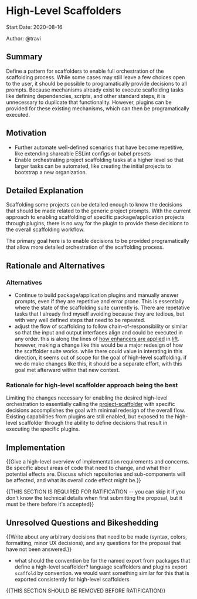# High-Level Scaffolders

Start Date: 2020-08-16

Author: @travi

## Summary

Define a pattern for scaffolders to enable full orchestration of the
scaffolding process. While some cases may still leave a few choices open to the
user, it should be possible to programatically provide decisions to all
prompts. Because mechanisms already exist to execute scaffolding tasks like
defining dependencies, scripts, and other standard steps, it is unnecessary to
duplicate that functionality. However, plugins can be provided for these
existing mechanisms, which can then be programatically executed.

## Motivation

* Further automate well-defined scenarios that have become repetitive, like
  extending shareable ESLint configs or babel presets
* Enable orchestrating project scaffolding tasks at a higher level so that
  larger tasks can be automated, like creating the initial projects to
  bootstrap a new organization.

## Detailed Explanation

Scaffolding some projects can be detailed enough to know the decisions that
should be made related to the generic project prompts. With the current
approach to enabling scaffolding of specific package/application projects
through plugins, there is no way for the plugin to provide these decisions to
the overall scaffolding workflow.

The primary goal here is to enable decisions to be provided programatically
that allow more detailed orchestration of the scaffolding process.

## Rationale and Alternatives

### Alternatives

* Continue to build package/application plugins and manually answer prompts,
  even if they are repetitive and error prone. This is essentially where the
  state of the scaffolding suite currently is. There are repetative tasks that
  I already find myself avoiding because they are tedious, but with very well
  defined steps that need to be repeated.
* adjust the flow of scaffolding to follow chain-of-responsibility or similar
  so that the input and output interfaces align and could be executed in any
  order. this is along the lines of [how enhancers are applied](https://github.com/form8ion/lift/blob/master/src/enhancers.js?rgh-link-date=2020-08-19T05%3A50%3A03Z)
  in [lift](https://github.com/form8ion/lift). however, making a change like
  this would be a major redesign of how the scaffolder suite works. while there
  could value in interating in this direction, it seems out of scope for the
  goal of high-level scaffolding. if we do make changes like this, it should
  be a separate effort, with this goal met afterward within that new context.

### Rationale for high-level scaffolder approach being the best

Limiting the changes necessary for enabling the desired high-level orchestration
to essentially calling the [project-scaffolder](https://github.com/travi/project-scaffolder)
with specific decisions accomplishes the goal with minimal redesign of
the overall flow. Existing capabilities from plugins are still enabled, but
exposed to the high-level scaffolder through the ability to define decisions
that result in executing the specific plugins.

## Implementation

{{Give a high-level overview of implementation requirements and concerns. Be
specific about areas of code that need to change, and what their potential
effects are. Discuss which repositories and sub-components will be affected, and
what its overall code effect might be.}}

{{THIS SECTION IS REQUIRED FOR RATIFICATION -- you can skip it if you don't know
the technical details when first submitting the proposal, but it must be there
before it's accepted}}

## Unresolved Questions and Bikeshedding

{{Write about any arbitrary decisions that need to be made (syntax, colors,
formatting, minor UX decisions), and any questions for the proposal that have
not been answered.}}

* what should the convention be for the named export from packages that define
  a high-level scaffolder? language scaffolders and plugins export `scaffold`
  by convention. we would want something similar for this that is exported
  consistently for high-level scaffolders

{{THIS SECTION SHOULD BE REMOVED BEFORE RATIFICATION}}
